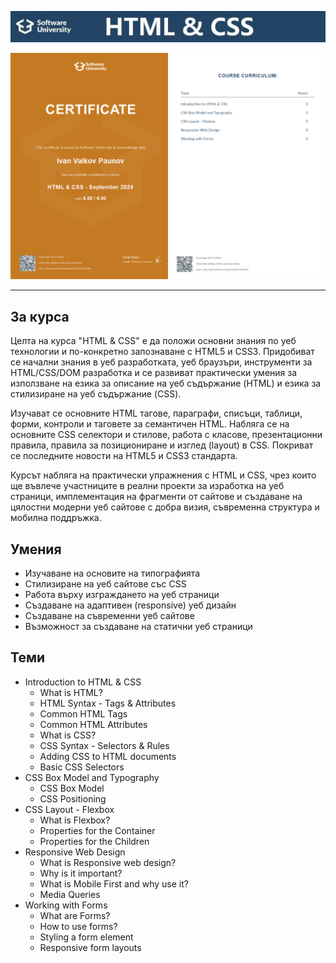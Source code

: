 ![HTML & CSS](https://github.com/ivan9paunov/SoftUni-Software-Engineering/blob/main/HTML-&-CSS/headerIMG.jpg)

![Image Not Found](https://github.com/ivan9paunov/SoftUni-Software-Engineering/blob/main/HTML-%26-CSS/HTML%20%26%20CSS%20-%20September%202024%20-%20Certificate.jpeg
)

---

## За курса

Целта на курса "HTML & CSS" е да положи основни знания по уеб технологии и по-конкретно запознаване с HTML5 и CSS3. Придобиват се начални знания в уеб разработката, уеб браузъри, инструменти за HTML/CSS/DOM разработка и се развиват практически умения за използване на езика за описание на уеб съдържание (HTML) и езика за стилизиране на уеб съдържание (CSS).

Изучават се основните HTML тагове, параграфи, списъци, таблици, форми, контроли и таговете за семантичен HTML. Набляга се на основните CSS селектори и стилове, работа с класове, презентационни правила, правила за позициониране и изглед (layout) в CSS. Покриват се последните новости на HTML5 и CSS3 стандарта.

Курсът набляга на практически упражнения с HTML и CSS, чрез които ще въвлече участниците в реални проекти за изработка на уеб страници, имплементация на фрагменти от сайтове и създаване на цялостни модерни уеб сайтове с добра визия, съвременна структура и мобилна поддръжка.

## Умения

- Изучаване на основите на типографията
- Стилизиране на уеб сайтове със CSS
- Работа върху изграждането на уеб страници
- Създаване на адаптивен (responsive) уеб дизайн
- Създаване на съвременни уеб сайтове
- Възможност за създаване на статични уеб страници

## Теми

* Introduction to HTML & CSS 
    * What is HTML?
    * HTML Syntax - Tags & Attributes
    * Common HTML Tags
    * Common HTML Attributes
    * What is CSS?
    * CSS Syntax - Selectors & Rules
    * Adding CSS to HTML documents
    * Basic CSS Selectors
* CSS Box Model and Typography
    * CSS Box Model
    * CSS Positioning
* CSS Layout - Flexbox
    * What is Flexbox?
    * Properties for the Container
    * Properties for the Children
* Responsive Web Design 
    * What is Responsive web design?
    * Why is it important?
    * What is Mobile First and why use it?
    * Media Queries
* Working with Forms
    * What are Forms?
    * How to use forms?
    * Styling a form element
    * Responsive form layouts
